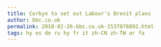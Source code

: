 ```yaml
---
title: Corbyn to set out Labour's Brexit plans
author: bbc.co.uk
permalink: 2018-02-26-bbc.co.uk-1537078892.html
tags: hy es de ru hy fr it zh-CN zh-TW ar fa
---
```


